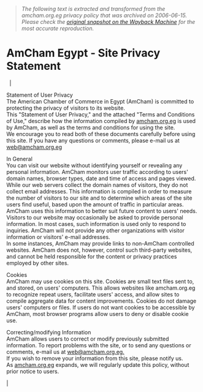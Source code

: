 > *The following text is extracted and transformed from the amcham.org.eg privacy policy that was archived on 2006-06-15. Please check the [original snapshot on the Wayback Machine](https://web.archive.org/web/20060615202014id_/http%3A//www.amcham.org.eg/Privacy.asp) for the most accurate reproduction.*

# AmCham Egypt - Site Privacy Statement

  | 

Statement of User Privacy  
The American Chamber of Commerce in Egypt (AmCham) is committed to protecting the privacy of visitors to its website.   
This "Statement of User Privacy," and the attached "Terms and Conditions of Use," describe how the information compiled by [amcham.org.eg](http://www.amcham.org.eg/) is used by AmCham, as well as the terms and conditions for using the site.   
We encourage you to read both of these documents carefully before using this site. If you have any questions or comments, please e-mail us at [web@amcham.org.eg](mailto:web@amcham.org.eg)

In General   
You can visit our website without identifying yourself or revealing any personal information. AmCham monitors user traffic according to users' domain names, browser types, date and time of access and pages viewed. While our web servers collect the domain names of visitors, they do not collect email addresses. This information is compiled in order to measure the number of visitors to our site and to determine which areas of the site users find useful, based upon the amount of traffic in particular areas. AmCham uses this information to better suit future content to users' needs.   
Visitors to our website may occasionally be asked to provide personal information. In most cases, such information is used only to respond to inquiries. AmCham will not provide any other organizations with visitor information or visitors' e-mail addresses.  
In some instances, AmCham may provide links to non-AmCham controlled websites. AmCham does not, however, control such third-party websites, and cannot be held responsible for the content or privacy practices employed by other sites. 

Cookies   
AmCham may use cookies on this site. Cookies are small text files sent to, and stored, on users' computers. This allows websites like amcham.org.eg to recognize repeat users, facilitate users' access, and allow sites to compile aggregate data for content improvements. Cookies do not damage users' computers or files. If users do not want cookies to be accessible by AmCham, most browser programs allow users to deny or disable cookie use. 

Correcting/modifying Information   
AmCham allows users to correct or modify previously submitted information. To report problems with the site, or to send any questions or comments, e-mail us at [web@amcham.org.eg.](mailto:web@amcham.org.eg)  
If you wish to remove your information from this site, please notify us.  
As [amcham.org.eg](http://www.amcham.org.eg/) expands, we will regularly update this policy, without prior notice to users.  


|  
